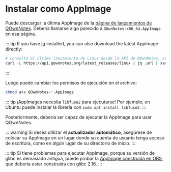 # Instalar como AppImage

Puede descargar la última AppImage de la [página de lanzamientos de QOwnNotes](https://github.com/pbek/QOwnNotes/releases). Debería llamarse algo parecido a `QOwnNotes-x86_64.AppImage` en esa página.

::: tip
If you have [jq](https://stedolan.github.io/jq/) installed, you can also download the latest AppImage directly:

```bash
# consulte el último lanzamiento de Linux desde la API de QOwnNotes, analice el JSON para la URL y descárguelo
curl -L https://api.qownnotes.org/latest_releases/linux | jq .url | xargs curl -Lo QOwnNotes-x86_64.AppImage
```

:::

Luego puede cambiar los permisos de ejecución en el archivo:

```bash
chmod a+x QOwnNotes-*.AppImage
```

::: tip
¡AppImages necesita `libfuse2` para ejecutarse! Por ejemplo, en Ubuntu puede instalar la librería con `sudo apt install libfuse2`.
:::

Posteriormente, debería ser capaz de ejecutar la AppImage para usar QOwnNotes.

::: warning
Si desea utilizar el **actualizador automático**, asegúrese de colocar su AppImage en un lugar donde su cuenta de usuario tenga acceso de escritura, como en algún lugar de su directorio de inicio.
:::

::: tip
Si tiene problemas para ejecutar AppImage, porque su versión de glibc es demasiado antigua, puede probar la [AppImage construida en OBS](https://download.opensuse.org/repositories/home:/pbek:/QOwnNotes/AppImage/QOwnNotes-latest-x86_64.AppImage), que debería estar construida con glibc 2.16.
:::
